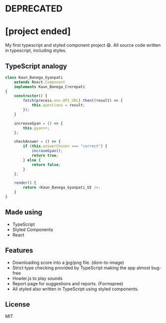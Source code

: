 # DEPRECATED

# [project ended]

My first typescript and styled component project 😄. All source code written in typescript, including styles. 


## TypeScript analogy

```ts
class Kaun_Banega_Gyanpati
    extends React.Component
    implements Kaun_Banega_Crorepati
{
    constructor() {
        fetch(precess.env.API_URL).then((result) => {
            this.questions = result;
        });
    }

    increaseGyan = () => {
        this.gyan++;
    };

    checkAnswer = () => {
        if (this.answerChosen === "correct") {
            incraseGyan();
            return true;
        } else {
            return false;
        }
    };

    render() {
        return <Kaun_Banega_Gyanpati_UI />;
    }
}
```

## Made using

- TypeScript
- Styled Components
- React

## Features

- Downloading score into a jpg/png file. (dom-to-image)
- Strict type checking provided by TypeScript making the app almost bug-free
- Howler.js to play sounds
- Report page for suggestions and reports. (Formspree)
- All styled also written in TypeScript using styled components.

## License

MIT
